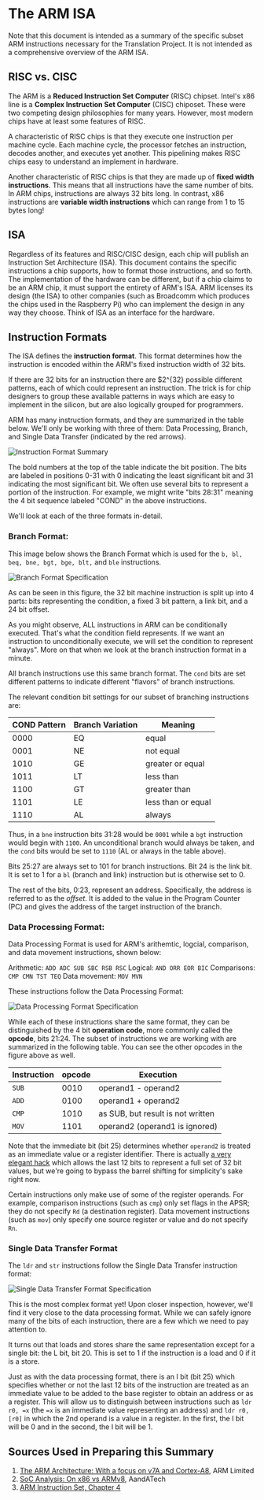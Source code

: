 # The ARM ISA
Note that this document is intended as a summary of the specific subset ARM instructions necessary for the Translation Project.  It is not intended as a comprehensive overview of the ARM ISA.

## RISC vs. CISC

The ARM is a **Reduced Instruction Set Computer** (RISC) chipset.  Intel's x86 line is a **Complex Instruction Set Computer** (CISC) chiposet.  These were two competing design philosophies for many years.  However, most modern chips have at least some features of RISC. 

A characteristic of RISC chips is that they execute one instruction per machine cycle.  Each machine cycle, the processor fetches an instruction, decodes another, and executes yet another.  This pipelining makes RISC chips easy to understand an implement in hardware.  

Another characteristic of RISC chips is that they are made up of **fixed width instructions**.  This means that all instructions have the same number of bits.  In ARM chips, instructions are always 32 bits long.  In contrast, x86 instructions are **variable width instructions** which can range from 1 to 15 bytes long!

## ISA
Regardless of its features and RISC/CISC design, each chip will publish an Instruction Set Architecture (ISA).  This document contains the specific instructions a chip supports, how to format those instructions, and so forth.  The implementation of the hardware can be different, but if a chip claims to be an ARM chip, it must support the entirety of ARM's ISA.  ARM licenses its design (the ISA) to other companies (such as Broadcomm which produces the chips used in the Raspberry Pi) who can implement the design in any way they choose.  Think of ISA as an interface for the hardware.

## Instruction Formats
The ISA defines the **instruction format**.  This format determines how the instruction is encoded within the ARM's fixed instruction width of 32 bits.

If there are 32 bits for an instruction there are $2^{32} possible different patterns, each of which could represent an instruction.  The trick is for chip designers to group these available patterns in ways which are easy to implement in the silicon, but are also logically grouped for programmers.

ARM has many instruction formats, and they are summarized in the table below.  We'll only be working with three of them: Data Processing, Branch, and Single Data Transfer (indicated by the red arrows).

![Instruction Format Summary](./images/instruction-formats.png)

The bold numbers at the top of the table indicate the bit position.  The bits are labeled in positions 0-31 with 0 indicating the least significant bit and 31 indicating the most significant bit.  We often use several bits to represent a portion of the instruction.  For example, we might write "bits 28:31" meaning the 4 bit sequence labeled "COND" in the above instructions.

We'll look at each of the three formats in-detail.

### Branch Format:
This image below shows the Branch Format which is used for the `b, bl, beq, bne, bgt, bge, blt,` and `ble` instructions.

![Branch Format Specification](./images/branch-format.GIF)

As can be seen in this figure, the 32 bit machine instruction is split up into 4 parts: bits representing the condition, a fixed 3 bit pattern, a link bit, and a 24 bit offset.

As you might observe, ALL instructions in ARM can be conditionally executed.  That's what the condition field represents.  If we want an instruction to unconditionally execute, we will set the condition to represent "always".  More on that when we look at the branch instruction format in a minute.

All branch instructions use this same branch format.  The `cond` bits are set different patterns to indicate different "flavors" of branch instructions.  

The relevant condition bit settings for our subset of branching instructions are:

| COND Pattern | Branch Variation | Meaning |
|--------------|------------------|---------|
| 0000 | EQ |	equal |
| 0001 | NE |	not equal |
| 1010 | GE |	greater or equal |
| 1011 | LT |	less than |
| 1100 | GT | greater than |
| 1101 | LE | less than or equal |
| 1110 | AL | always |

Thus, in a `bne` instruction bits 31:28 would be `0001` while a `bgt` instruction would begin with `1100`.  An unconditional branch would always be taken, and the `cond` bits would be set to `1110` (AL or always in the table above).

Bits 25:27 are always set to 101 for branch instructions.  Bit 24 is the link bit.  It is set to 1 for a `bl` (branch and link) instruction but is otherwise set to 0.

The rest of the bits, 0:23, represent an address.  Specifically, the address is referred to as the *offset*.  It is added to the value in the Program Counter (PC) and gives the address of the target instruction of the branch.

### Data Processing Format:
Data Processing Format is used for ARM's arithemtic, logcial, comparison, and data movement instructions, shown below:

Arithmetic: `ADD ADC SUB SBC RSB RSC`
Logical: `AND ORR EOR BIC`
Comparisons: `CMP CMN TST TEQ`
Data movement: `MOV MVN`

These instructions follow the Data Processing Format:

![Data Processing Format Specification](./images/data-processing-format.GIF)

While each of these instructions share the same format, they can be distinguished by the 4 bit **operation code**, more commonly called the **opcode**, bits 21:24.  The subset of instructions we are working with are summarized in the following table.  You can see the other opcodes in the figure above as well.

| Instruction | opcode | Execution |
|---------|----------|------------------|
|`SUB` | 0010 | operand1 - operand2 |
|`ADD` | 0100 | operand1 + operand2 |
|`CMP` | 1010 | as SUB, but result is not written |
|`MOV` | 1101 | operand2 (operand1 is ignored) |

Note that the immediate bit (bit 25) determines whether `operand2` is treated as an immediate value or a register identifier.  There is actually [a very elegant hack](https://alisdair.mcdiarmid.org/arm-immediate-value-encoding/) which allows the last 12 bits to represent a full set of 32 bit values, but we're going to bypass the barrel shifting for simplicity's sake right now.

Certain instructions only make use of some of the register operands.  For example, comparison instructions (such as `cmp`) only set flags in the APSR; they do not specify `Rd` (a destination register).  Data movement instructions (such as `mov`) only specify one source register or value and do not specify `Rn`.

### Single Data Transfer Format
The `ldr` and `str` instructions follow the Single Data Transfer instruction format:

![Single Data Transfer Format Specification](./images/single-data-transfer-format.GIF)

This is the most complex format yet!  Upon closer inspection, however, we'll find it very close to the data processing format.  While we can safely ignore many of the bits of each instruction, there are a few which we need to pay attention to.  

It turns out that loads and stores share the same representation except for a single bit: the L bit, bit 20.  This is set to 1 if the instruction is a load and 0 if it is a store.

Just as with the data processing format, there is an I bit (bit 25) which specifies whether or not the last 12 bits of the instruction are treated as an immediate value to be added to the base register to obtain an address or as a register.  This will allow us to distinguish between instructions such as `ldr r0, =x` (the `=x` is an immediate value representing an address) and `ldr r0, [r0]` in which the 2nd operand is a value in a register.  In the first, the I bit will be 0 and in the second, the I bit will be 1.




## Sources Used in Preparing this Summary

1. [The ARM Architecture: With a focus on v7A and Cortex-A8](https://www.arm.com/files/pdf/ARM_Arch_A8.pdf), ARM Limited
2. [SoC Analysis: On x86 vs ARMv8](https://www.anandtech.com/show/9766/the-apple-ipad-pro-review/3), AandATech
3. [ARM Instruction Set, Chapter 4](...)
